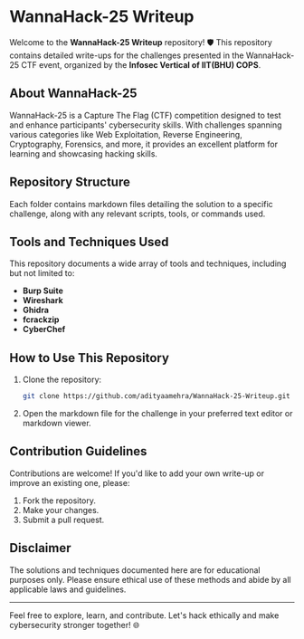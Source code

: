 # WannaHack-25 Writeup

Welcome to the **WannaHack-25 Writeup** repository! 🛡️ This repository contains detailed write-ups for the challenges presented in the WannaHack-25 CTF event, organized by the **Infosec Vertical of IIT(BHU) COPS**.

## About WannaHack-25

WannaHack-25 is a Capture The Flag (CTF) competition designed to test and enhance participants' cybersecurity skills. With challenges spanning various categories like Web Exploitation, Reverse Engineering, Cryptography, Forensics, and more, it provides an excellent platform for learning and showcasing hacking skills.

## Repository Structure
Each folder contains markdown files detailing the solution to a specific challenge, along with any relevant scripts, tools, or commands used.

## Tools and Techniques Used

This repository documents a wide array of tools and techniques, including but not limited to:

- **Burp Suite**
- **Wireshark**
- **Ghidra**
- **fcrackzip**
- **CyberChef**

## How to Use This Repository

1. Clone the repository:
   ```bash
   git clone https://github.com/adityaamehra/WannaHack-25-Writeup.git
   ```
3. Open the markdown file for the challenge in your preferred text editor or markdown viewer.

## Contribution Guidelines

Contributions are welcome! If you'd like to add your own write-up or improve an existing one, please:

1. Fork the repository.
2. Make your changes.
3. Submit a pull request.

## Disclaimer

The solutions and techniques documented here are for educational purposes only. Please ensure ethical use of these methods and abide by all applicable laws and guidelines.

---

Feel free to explore, learn, and contribute. Let's hack ethically and make cybersecurity stronger together! 🌐
